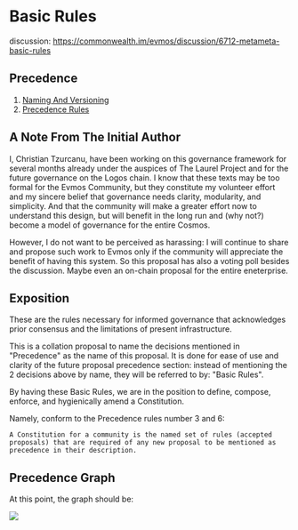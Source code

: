 # Basic Rules

discussion: https://commonwealth.im/evmos/discussion/6712-metameta-basic-rules

## Precedence

1. [Naming And Versioning](https://commonwealth.im/evmos/discussion/6710-metameta-naming-and-versioning)
2. [Precedence Rules](https://commonwealth.im/evmos/discussion/6711-metameta-precedence-rules)

## A Note From The Initial Author

I, Christian Tzurcanu, have been working on this governance framework for several months already under the auspices of The Laurel Project and for the future governance on the Logos chain. I know that these texts may be too formal for the Evmos Community, but they constitute my volunteer effort and my sincere belief that governance needs clarity, modularity, and simplicity. And that the community will make a greater effort now to understand this design, but will benefit in the long run and (why not?) become a model of governance for the entire Cosmos.

However, I do not want to be perceived as harassing: I will continue to share and propose such work to Evmos only if the community will appreciate the benefit of having this system. So this proposal has also a voting poll besides the discussion. Maybe even an on-chain proposal for the entire eneterprise.

## Exposition

These are the rules necessary for informed governance that acknowledges prior consensus and the limitations of present infrastructure.

This is a collation proposal to name the decisions mentioned in "Precedence" as the name of this proposal. It is done for ease of use and clarity of the future proposal precedence section: instead of mentioning the 2 decisions above by name, they will be referred to by: "Basic Rules".

By having these Basic Rules, we are in the position to define, compose, enforce, and hygienically amend a Constitution.

Namely, conform to the Precedence rules number 3 and 6:
```
A Constitution for a community is the named set of rules (accepted proposals) that are required of any new proposal to be mentioned as precedence in their description.
```

## Precedence Graph

At this point, the graph should be:

![](https://i.imgur.com/swHqyBC.jpg)

